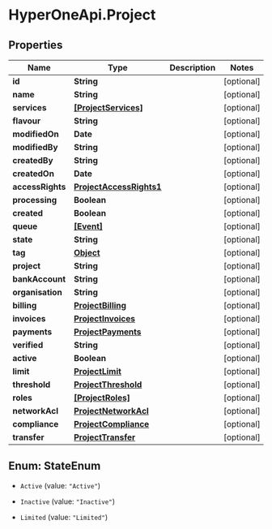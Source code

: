 # HyperOneApi.Project

## Properties
Name | Type | Description | Notes
------------ | ------------- | ------------- | -------------
**id** | **String** |  | [optional] 
**name** | **String** |  | [optional] 
**services** | [**[ProjectServices]**](ProjectServices.md) |  | [optional] 
**flavour** | **String** |  | [optional] 
**modifiedOn** | **Date** |  | [optional] 
**modifiedBy** | **String** |  | [optional] 
**createdBy** | **String** |  | [optional] 
**createdOn** | **Date** |  | [optional] 
**accessRights** | [**ProjectAccessRights1**](ProjectAccessRights1.md) |  | [optional] 
**processing** | **Boolean** |  | [optional] 
**created** | **Boolean** |  | [optional] 
**queue** | [**[Event]**](Event.md) |  | [optional] 
**state** | **String** |  | [optional] 
**tag** | [**Object**](.md) |  | [optional] 
**project** | **String** |  | [optional] 
**bankAccount** | **String** |  | [optional] 
**organisation** | **String** |  | [optional] 
**billing** | [**ProjectBilling**](ProjectBilling.md) |  | [optional] 
**invoices** | [**ProjectInvoices**](ProjectInvoices.md) |  | [optional] 
**payments** | [**ProjectPayments**](ProjectPayments.md) |  | [optional] 
**verified** | **String** |  | [optional] 
**active** | **Boolean** |  | [optional] 
**limit** | [**ProjectLimit**](ProjectLimit.md) |  | [optional] 
**threshold** | [**ProjectThreshold**](ProjectThreshold.md) |  | [optional] 
**roles** | [**[ProjectRoles]**](ProjectRoles.md) |  | [optional] 
**networkAcl** | [**ProjectNetworkAcl**](ProjectNetworkAcl.md) |  | [optional] 
**compliance** | [**ProjectCompliance**](ProjectCompliance.md) |  | [optional] 
**transfer** | [**ProjectTransfer**](ProjectTransfer.md) |  | [optional] 


<a name="StateEnum"></a>
## Enum: StateEnum


* `Active` (value: `"Active"`)

* `Inactive` (value: `"Inactive"`)

* `Limited` (value: `"Limited"`)




